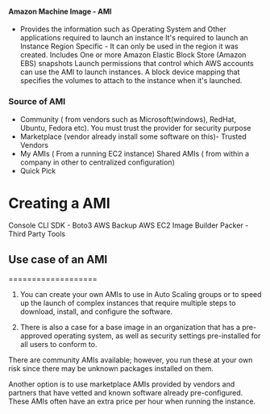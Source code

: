 #### Amazon Machine Image - AMI
 - Provides the information such as Operating System and Other applications required to launch an instance
 It's required to launch an Instance
 Region Specific - It can only be used in the region it was created.
 Includes One or more Amazon Elastic Block Store (Amazon EBS) snapshots
 Launch permissions that control which AWS accounts can use the AMI to launch instances.
 A block device mapping that specifies the volumes to attach to the instance when it's launched.

 ### Source of AMI

- Community ( from vendors such as Microsoft(windows), RedHat, Ubuntu, Fedora etc). You must trust the provider for security purpose
- Marketplace (vendor already install some software on this)- Trusted Vendors
- My AMIs ( From a running EC2 instance)
 Shared AMIs ( from within a company in other to centralized configuration)
 - Quick Pick

# Creating a AMI
Console
CLI
SDK - Boto3
AWS Backup
AWS EC2 Image Builder
Packer - Third Party Tools

## Use case of an AMI 
===================
 
 1. You can create your own AMIs to use in Auto Scaling groups or to speed up the launch of complex instances that require multiple steps to download, install, and configure the software.
 
 2. There is also a case for a base image in an organization that has a pre-approved operating system, as well as security settings pre-installed for all users to conform to.

There are community AMIs available; however, you run these at your own risk since there may be unknown packages installed on them.

Another option is to use marketplace AMIs provided by vendors and partners that have vetted and known software already pre-configured. These AMIs often have an extra price per hour when running the instance. 